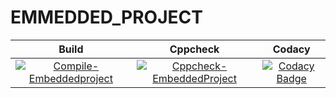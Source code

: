 # EMMEDDED_PROJECT
|Build|Cppcheck|Codacy|
|:--:|:--:|:--:|
|[![Compile-Embeddedproject](https://github.com/261705/EMMEDDED_PROJECT/actions/workflows/compile-Embeddedproject.yml/badge.svg)](https://github.com/261705/EMMEDDED_PROJECT/actions/workflows/compile-Embeddedproject.yml)|[![Cppcheck-EmbeddedProject](https://github.com/261705/EMMEDDED_PROJECT/actions/workflows/cppcheck-EmbeddedProject.yml/badge.svg)](https://github.com/261705/EMMEDDED_PROJECT/actions/workflows/cppcheck-EmbeddedProject.yml)|[![Codacy Badge](https://app.codacy.com/project/badge/Grade/08c9bd03a0cb48fa8c2d13d8a6a22072)](https://www.codacy.com/gh/261705/EMMEDDED_PROJECT/dashboard?utm_source=github.com&amp;utm_medium=referral&amp;utm_content=261705/EMMEDDED_PROJECT&amp;utm_campaign=Badge_Grade)|
